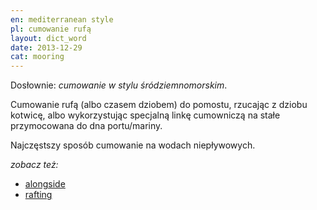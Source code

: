 ```yaml
---
en: mediterranean style
pl: cumowanie rufą
layout: dict_word
date: 2013-12-29
cat: mooring
---
```


Dosłownie: *cumowanie w stylu śródziemnomorskim*.  

Cumowanie rufą (albo czasem dziobem) do pomostu, rzucając z dziobu kotwicę, 
albo wykorzystując specjalną linkę cumowniczą na stałe przymocowana do dna portu/mariny.

Najczęstszy sposób cumowanie na wodach niepływowych.

*zobacz też:*

* [alongside](/dict/a/alongside.html)
* [rafting](/dict/rafting.html)
